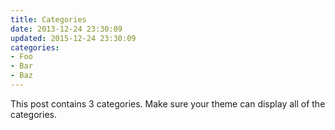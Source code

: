 ```yaml
---
title: Categories
date: 2013-12-24 23:30:09
updated: 2015-12-24 23:30:09
categories:
- Foo
- Bar
- Baz
---
```


This post contains 3 categories. Make sure your theme can display all of the categories.
